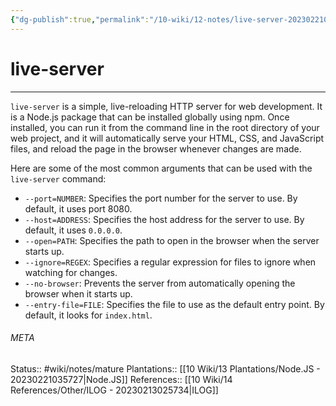 ```yaml
---
{"dg-publish":true,"permalink":"/10-wiki/12-notes/live-server-20230221035702/","tags":["wiki/courses/ilog",null]}
---
```


# live-server
---
`live-server` is a simple, live-reloading HTTP server for web development. It is a Node.js package that can be installed globally using npm. Once installed, you can run it from the command line in the root directory of your web project, and it will automatically serve your HTML, CSS, and JavaScript files, and reload the page in the browser whenever changes are made.

Here are some of the most common arguments that can be used with the `live-server` command:

-   `--port=NUMBER`: Specifies the port number for the server to use. By default, it uses port 8080.
-   `--host=ADDRESS`: Specifies the host address for the server to use. By default, it uses `0.0.0.0`.
-   `--open=PATH`: Specifies the path to open in the browser when the server starts up.
-   `--ignore=REGEX`: Specifies a regular expression for files to ignore when watching for changes.
-   `--no-browser`: Prevents the server from automatically opening the browser when it starts up.
-   `--entry-file=FILE`: Specifies the file to use as the default entry point. By default, it looks for `index.html`.



###### META
Status:: #wiki/notes/mature 
Plantations:: [[10 Wiki/13 Plantations/Node.JS - 20230221035727\|Node.JS]]
References:: [[10 Wiki/14 References/Other/ILOG - 20230213025734\|ILOG]]
